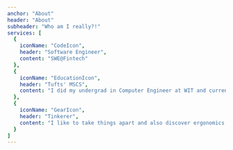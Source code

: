 ```yaml
---
anchor: "About"
header: "About"
subheader: "Who am I really?!"
services: [
  {
    iconName: "CodeIcon",
    header: "Software Engineer",
    content: "SWE@Fintech"
  },
  {
    iconName: "EducationIcon",
    header: "Tufts' MSCS",
    content: "I did my undergrad in Computer Engineer at WIT and currently doing my MSCS at Tufts University"
  },
  {
    iconName: "GearIcon",
    header: "Tinkerer",
    content: "I like to take things apart and also discover ergonomics related DIY projects."
  }
]
---
```

